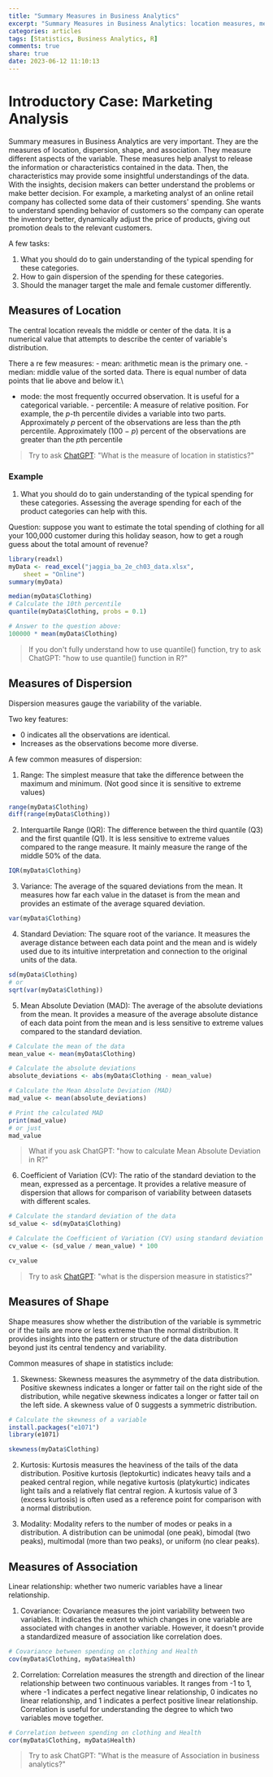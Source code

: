 ```yaml
---
title: "Summary Measures in Business Analytics"
excerpt: "Summary Measures in Business Analytics: location measures, measures of dispersion, shape, and association; boxplots and z scores."
categories: articles
tags: [Statistics, Business Analytics, R]
comments: true
share: true
date: 2023-06-12 11:10:13
---
```


# Introductory Case: Marketing Analysis

Summary measures in Business Analytics are very important. They are the measures of location, dispersion, shape, and association. They measure different aspects of the variable. These measures help analyst to release the information or characteristics contained in the data. Then, the characteristics may provide some insightful understandings of the data. With the insights, decision makers can better understand the problems or make better decision. For example, a marketing analyst of an online retail company has collected some data of their customers' spending. She wants to understand spending behavior of customers so the company can operate the inventory better, dynamically adjust the price of products, giving out promotion deals to the relevant customers.

A few tasks:

1.  What you should do to gain understanding of the typical spending for these categories.
2.  How to gain dispersion of the spending for these categories.
3.  Should the manager target the male and female customer differently.

## Measures of Location

The central location reveals the middle or center of the data. It is a numerical value that attempts to describe the center of variable's distribution.

There a re few measures: - mean: arithmetic mean is the primary one. - median: middle value of the sorted data. There is equal number of data points that lie above and below it.\
- mode: the most frequently occurred observation. It is useful for a categorical variable. - percentile: A measure of relative position. For example, the $p$-th percentile divides a variable into two parts. Approximately $p$ percent of the observations are less than the $p$th percentile. Approximately (100 − $p$) percent of the observations are greater than the $p$th percentile

> Try to ask [ChatGPT](https://chat.openai.com/): "What is the measure of location in statistics?"

### Example

1.  What you should do to gain understanding of the typical spending for these categories. Assessing the average spending for each of the product categories can help with this.

Question: suppose you want to estimate the total spending of clothing for all your 100,000 customer during this holiday season, how to get a rough guess about the total amount of revenue?

``` r
library(readxl)
myData <- read_excel("jaggia_ba_2e_ch03_data.xlsx", 
    sheet = "Online")
summary(myData)

median(myData$Clothing)
# Calculate the 10th percentile
quantile(myData$Clothing, probs = 0.1)

# Answer to the question above: 
100000 * mean(myData$Clothing)
```

> If you don't fully understand how to use quantile() function, try to ask ChatGPT: "how to use quantile() function in R?"

## Measures of Dispersion

Dispersion measures gauge the variability of the variable.

Two key features: 
- 0 indicates all the observations are identical.
- Increases as the observations become more diverse.

A few common measures of dispersion: 

1. Range: The simplest measure that take the difference between the maximum and minimum. (Not good since it is sensitive to extreme values)

``` r
range(myData$Clothing)
diff(range(myData$Clothing))
```

2. Interquartile Range (IQR): The difference between the third quantile (Q3) and the first quantile (Q1). It is less sensitive to extreme values compared to the range measure. It mainly measure the range of the middle 50% of the data. 

``` r
IQR(myData$Clothing)
```

3. Variance: The average of the squared deviations from the mean. It measures how far each value in the dataset is from the mean and provides an estimate of the average squared deviation.

``` r
var(myData$Clothing)
```

4. Standard Deviation: The square root of the variance. It measures the average distance between each data point and the mean and is widely used due to its intuitive interpretation and connection to the original units of the data.

``` r
sd(myData$Clothing)
# or 
sqrt(var(myData$Clothing))
```

5. Mean Absolute Deviation (MAD): The average of the absolute deviations from the mean. It provides a measure of the average absolute distance of each data point from the mean and is less sensitive to extreme values compared to the standard deviation.

``` r
# Calculate the mean of the data
mean_value <- mean(myData$Clothing)

# Calculate the absolute deviations
absolute_deviations <- abs(myData$Clothing - mean_value)

# Calculate the Mean Absolute Deviation (MAD)
mad_value <- mean(absolute_deviations)

# Print the calculated MAD
print(mad_value) 
# or just
mad_value
```

> What if you ask ChatGPT: "how to calculate Mean Absolute Deviation in R?"

6. Coefficient of Variation (CV): The ratio of the standard deviation to the mean, expressed as a percentage. It provides a relative measure of dispersion that allows for comparison of variability between datasets with different scales.

``` r
# Calculate the standard deviation of the data
sd_value <- sd(myData$Clothing)

# Calculate the Coefficient of Variation (CV) using standard deviation and mean_value
cv_value <- (sd_value / mean_value) * 100

cv_value
```

> Try to ask [ChatGPT](https://chat.openai.com/): "what is the dispersion measure in statistics?"

## Measures of Shape

Shape measures show whether the distribution of the variable is symmetric or if the tails are more or less extreme than the normal distribution. It provides insights into the pattern or structure of the data distribution beyond just its central tendency and variability.

Common measures of shape in statistics include:

1. Skewness: Skewness measures the asymmetry of the data distribution. Positive skewness indicates a longer or fatter tail on the right side of the distribution, while negative skewness indicates a longer or fatter tail on the left side. A skewness value of 0 suggests a symmetric distribution.

``` r
# Calculate the skewness of a variable
install.packages("e1071")
library(e1071)

skewness(myData$Clothing)
```

2. Kurtosis: Kurtosis measures the heaviness of the tails of the data distribution. Positive kurtosis (leptokurtic) indicates heavy tails and a peaked central region, while negative kurtosis (platykurtic) indicates light tails and a relatively flat central region. A kurtosis value of 3 (excess kurtosis) is often used as a reference point for comparison with a normal distribution.

3. Modality: Modality refers to the number of modes or peaks in a distribution. A distribution can be unimodal (one peak), bimodal (two peaks), multimodal (more than two peaks), or uniform (no clear peaks).


## Measures of Association

Linear relationship: whether two numeric variables have a linear relationship.

1. Covariance: Covariance measures the joint variability between two variables. It indicates the extent to which changes in one variable are associated with changes in another variable. However, it doesn't provide a standardized measure of association like correlation does.

``` r
# Covariance between spending on clothing and Health 
cov(myData$Clothing, myData$Health)
```

2. Correlation: Correlation measures the strength and direction of the linear relationship between two continuous variables. It ranges from -1 to 1, where -1 indicates a perfect negative linear relationship, 0 indicates no linear relationship, and 1 indicates a perfect positive linear relationship. Correlation is useful for understanding the degree to which two variables move together.

``` r
# Correlation between spending on clothing and Health 
cor(myData$Clothing, myData$Health)
```

> Try to ask ChatGPT: "What is the measure of Association in business analytics?"
